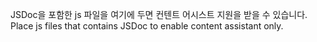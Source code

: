 JSDoc을 포함한 js 파일을 여기에 두면 컨텐트 어시스트 지원을 받을 수 있습니다.
Place js files that contains JSDoc to enable content assistant only.